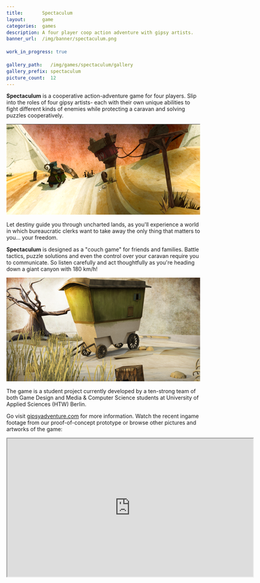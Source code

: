 ```yaml
---
title:       Spectaculum
layout:      game
categories:  games
description: A four player coop action adventure with gipsy artists.
banner_url:  /img/banner/spectaculum.png

work_in_progress: true

gallery_path:   /img/games/spectaculum/gallery
gallery_prefix: spectaculum
picture_count:  12
---
```

__Spectaculum__ is a cooperative action-adventure game for four players.
Slip into the roles of four gipsy artists- each with their own unique
abilities to fight different kinds of enemies while protecting a caravan
and solving puzzles cooperatively.

<img src="/img/games/spectaculum/spectaculum-inline1.png"
     alt="Spectaculum">

Let destiny guide you through uncharted lands, as you'll experience a
world in which bureaucratic clerks want to take away the only thing that
matters to you… your freedom.

__Spectaculum__ is designed as a "couch game" for friends and families. Battle
tactics, puzzle solutions and even the control over your caravan require
you to communicate. So listen carefully and act thoughtfully as you're
heading down a giant canyon with 180 km/h!

<img src="/img/games/spectaculum/spectaculum-inline2.png"
     alt="Spectaculum">

The game is a student project currently developed by a ten-strong team
of both Game Design and Media & Computer Science students at University
of Applied Sciences (HTW) Berlin.

Go visit [gipsyadventure.com][gipsyadventure] for more information.
Watch the recent ingame footage from our proof-of-concept prototype or
browse other pictures and artworks of the game:

<iframe 
    width="640px" 
    height="360px" 
    src="http://player.vimeo.com/video/31747997?title=0&amp;byline=0&amp;portrait=0&amp;color=c5c533" 
    allowFullScreen="true" />

## Gallery:

<!-- gallery snippet -->
{% if page.gallery_path %}
<div class="gallery">
  <ul>
    {% for i in (1...page.picture_count) %}
    <li>
      <a {% if i == 1 %}class="active"{% endif %}
         href="{{ page.gallery_path }}/{{ page.gallery_prefix }}-original-{{ i }}.png"
         data-preview-url="{{ page.gallery_path }}/{{ page.gallery_prefix }}-preview-{{ i }}.png">
        <img src="{{ page.gallery_path }}/{{ page.gallery_prefix }}-thumb-{{ i }}.png" />
      </a>
    </li>
    {% endfor %}
  </ul>

  <div class="display-wrapper">
    <img src="{{ page.gallery_path }}/{{ page.gallery_prefix }}-preview-1.png" />
    <a href="{{ page.gallery_path }}/{{ page.gallery_prefix }}-original-1.png">Download Original</a>
  </div>
</div>
{% endif %}
<!-- gallery snippet -->

[gipsyadventure]: http://gipsyadventure.com
